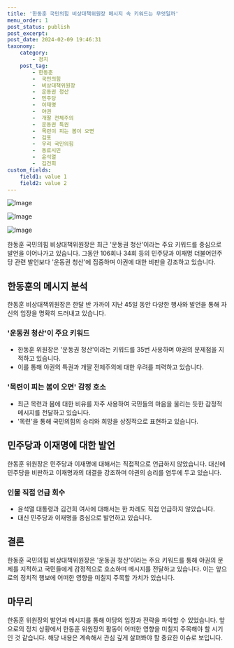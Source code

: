 ```yaml
---
title: '한동훈 국민의힘 비상대책위원장 메시지 속 키워드는 무엇일까'
menu_order: 1
post_status: publish
post_excerpt: 
post_date: 2024-02-09 19:46:31
taxonomy:
    category:
        - 정치
    post_tag:
        - 한동훈
        -  국민의힘
        -  비상대책위원장
        -  운동권 청산
        -  민주당
        -  이재명
        -  야권
        -  개딸 전체주의
        -  운동권 특권
        -  목련이 피는 봄이 오면
        -  김포
        -  우리 국민의힘
        -  동료시민
        -  윤석열
        -  김건희
custom_fields:
    field1: value 1
    field2: value 2
---
```


![Image](https://imgnews.pstatic.net/image/016/2024/02/09/20240208000604_0_20240209073101215.jpg?type=w647)

![Image](https://imgnews.pstatic.net/image/016/2024/02/09/20240208000605_0_20240209073101219.jpg?type=w647)

![Image](https://imgnews.pstatic.net/image/016/2024/02/09/20240208000606_0_20240209073101223.jpg?type=w647)

한동훈 국민의힘 비상대책위원장은 최근 '운동권 청산'이라는 주요 키워드를 중심으로 발언을 이어나가고 있습니다. 그동안 106회나 34회 등의 민주당과 이재명 더불어민주당 관련 발언보다 '운동권 청산'에 집중하며 야권에 대한 비판을 강조하고 있습니다.
## 한동훈의 메시지 분석
한동훈 비상대책위원장은 한달 반 가까이 지난 45일 동안 다양한 행사와 발언을 통해 자신의 입장을 명확히 드러내고 있습니다.
### '운동권 청산'이 주요 키워드
- 한동훈 위원장은 '운동권 청산'이라는 키워드를 35번 사용하며 야권의 문제점을 지적하고 있습니다.
- 이를 통해 야권의 특권과 개딸 전체주의에 대한 우려를 피력하고 있습니다.
### '목련이 피는 봄이 오면' 감정 호소
- 최근 목련과 봄에 대한 비유를 자주 사용하여 국민들의 마음을 울리는 듯한 감정적 메시지를 전달하고 있습니다.
- '목련'을 통해 국민의힘의 승리와 희망을 상징적으로 표현하고 있습니다.
## 민주당과 이재명에 대한 발언
한동훈 위원장은 민주당과 이재명에 대해서는 직접적으로 언급하지 않았습니다. 대신에 민주당을 비판하고 이재명과의 대결을 강조하며 야권의 승리를 염두에 두고 있습니다.
### 인물 직접 언급 회수
- 윤석열 대통령과 김건희 여사에 대해서는 한 차례도 직접 언급하지 않았습니다.
- 대신 민주당과 이재명을 중심으로 발언하고 있습니다.
## 결론
한동훈 국민의힘 비상대책위원장은 '운동권 청산'이라는 주요 키워드를 통해 야권의 문제를 지적하고 국민들에게 감정적으로 호소하며 메시지를 전달하고 있습니다. 이는 앞으로의 정치적 행보에 어떠한 영향을 미칠지 주목할 가치가 있습니다.
## 마무리
한동훈 위원장의 발언과 메시지를 통해 야당의 입장과 전략을 파악할 수 있었습니다. 앞으로의 정치 상황에서 한동훈 위원장의 활동이 어떠한 영향을 미칠지 주목해야 할 시기인 것 같습니다. 해당 내용은 계속해서 관심 깊게 살펴봐야 할 중요한 이슈로 보입니다.
